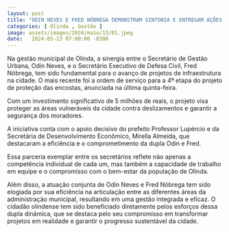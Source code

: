 ```yaml
---
layout: post
title: "ODIN NEVES E FRED NÓBREGA DEMONSTRAM SINTONIA E ENTREGAM AÇÕES EM OLINDA"
categories: [ Olinda , Gestão ]
image: assets/images/2024/maio/13/01.jpeg
date:   2024-05-13 07:00:00 -0300
---
```

Na gestão municipal de Olinda, a sinergia entre o Secretário de Gestão Urbana, Odin Neves, e o Secretário Executivo de Defesa Civil, Fred Nóbrega, tem sido fundamental para o avanço de projetos de infraestrutura na cidade. O mais recente foi a ordem de serviço para a 4ª etapa do projeto de proteção das encostas, anunciada na última quinta-feira.

Com um investimento significativo de 5 milhões de reais, o projeto visa proteger as áreas vulneráveis da cidade contra deslizamentos e garantir a segurança dos moradores.

A iniciativa conta com o apoio decisivo do prefeito Professor Lupércio e da Secretária de Desenvolvimento Econômico, Mirella Almeida, que destacaram a eficiência e o comprometimento da dupla Odin e Fred.

Essa parceria exemplar entre os secretários reflete não apenas a competência individual de cada um, mas também a capacidade de trabalho em equipe e o compromisso com o bem-estar da população de Olinda.

Além disso, a atuação conjunta de Odin Neves e Fred Nóbrega tem sido elogiada por sua eficiência na articulação entre as diferentes áreas da administração municipal, resultando em uma gestão integrada e eficaz. O cidadão olindense tem sido beneficiado diretamente pelos esforços dessa dupla dinâmica, que se destaca pelo seu compromisso em transformar projetos em realidade e garantir o progresso sustentável da cidade.